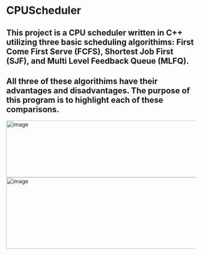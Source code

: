 # CPUScheduler
## This project is a CPU scheduler written in C++ utilizing three basic scheduling algorithims: First Come First Serve (FCFS), Shortest Job First (SJF), and Multi Level Feedback Queue (MLFQ).
## All three of these algorithims have their advantages and disadvantages. The purpose of this program is to highlight each of these comparisons. 

<img width="620" height="151" alt="image" src="https://github.com/user-attachments/assets/91ba21c1-567b-4aa7-9634-81b7e118ffe0" />
<img width="620" height="190" alt="image" src="https://github.com/user-attachments/assets/b5989918-77fc-4b0f-b279-4f74dcb1d32f" />
